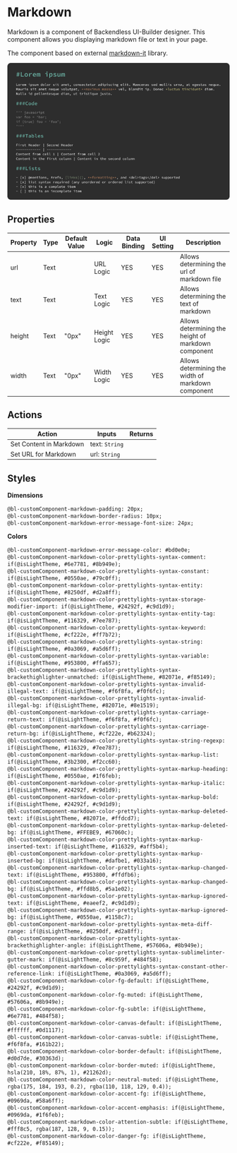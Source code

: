 # Markdown

Markdown is a component of Backendless UI-Builder designer. This component allows you displaying markdown file or text in your page.


The component based on external [markdown-it](https://github.com/markdown-it/markdown-it) library.

<p align="center">
  <img src="./thumbnail.png" alt="main thumbnail" width="780"/>
</p>

## Properties

| Property | Type | Default Value | Logic        | Data Binding | UI Setting | Description                                         |
|----------|------|---------------|--------------|--------------|------------|-----------------------------------------------------|
| url      | Text |               | URL Logic    | YES          | YES        | Allows determining the url of markdown file         |
| text     | Text |               | Text Logic   | YES          | YES        | Allows determining the text of markdown             |
| height   | Text | "0px"         | Height Logic | YES          | YES        | Allows determining the height of markdown component |
| width    | Text | "0px"         | Width Logic  | YES          | YES        | Allows determining the width of markdown component  |

## Actions

| Action                  | Inputs         | Returns |
|-------------------------|----------------|---------|
| Set Content in Markdown | text: `String` |         |
| Set URL for Markdown    | url: `String`  |         |

## Styles

**Dimensions**
```
@bl-customComponent-markdown-padding: 20px;
@bl-customComponent-markdown-border-radius: 10px;
@bl-customComponent-markdown-error-message-font-size: 24px;
```

**Colors**
```
@bl-customComponent-markdown-error-message-color: #bd0e0e;
@bl-customComponent-markdown-color-prettylights-syntax-comment: if(@isLightTheme, #6e7781, #8b949e);
@bl-customComponent-markdown-color-prettylights-syntax-constant: if(@isLightTheme, #0550ae, #79c0ff);
@bl-customComponent-markdown-color-prettylights-syntax-entity: if(@isLightTheme, #8250df, #d2a8ff);
@bl-customComponent-markdown-color-prettylights-syntax-storage-modifier-import: if(@isLightTheme, #24292f, #c9d1d9);
@bl-customComponent-markdown-color-prettylights-syntax-entity-tag: if(@isLightTheme, #116329, #7ee787);
@bl-customComponent-markdown-color-prettylights-syntax-keyword: if(@isLightTheme, #cf222e, #ff7b72);
@bl-customComponent-markdown-color-prettylights-syntax-string: if(@isLightTheme, #0a3069, #a5d6ff);
@bl-customComponent-markdown-color-prettylights-syntax-variable: if(@isLightTheme, #953800, #ffa657);
@bl-customComponent-markdown-color-prettylights-syntax-brackethighlighter-unmatched: if(@isLightTheme, #82071e, #f85149);
@bl-customComponent-markdown-color-prettylights-syntax-invalid-illegal-text: if(@isLightTheme, #f6f8fa, #f0f6fc);
@bl-customComponent-markdown-color-prettylights-syntax-invalid-illegal-bg: if(@isLightTheme, #82071e, #8e1519);
@bl-customComponent-markdown-color-prettylights-syntax-carriage-return-text: if(@isLightTheme, #f6f8fa, #f0f6fc);
@bl-customComponent-markdown-color-prettylights-syntax-carriage-return-bg: if(@isLightTheme, #cf222e, #b62324);
@bl-customComponent-markdown-color-prettylights-syntax-string-regexp: if(@isLightTheme, #116329, #7ee787);
@bl-customComponent-markdown-color-prettylights-syntax-markup-list: if(@isLightTheme, #3b2300, #f2cc60);
@bl-customComponent-markdown-color-prettylights-syntax-markup-heading: if(@isLightTheme, #0550ae, #1f6feb);
@bl-customComponent-markdown-color-prettylights-syntax-markup-italic: if(@isLightTheme, #24292f, #c9d1d9);
@bl-customComponent-markdown-color-prettylights-syntax-markup-bold: if(@isLightTheme, #24292f, #c9d1d9);
@bl-customComponent-markdown-color-prettylights-syntax-markup-deleted-text: if(@isLightTheme, #82071e, #ffdcd7);
@bl-customComponent-markdown-color-prettylights-syntax-markup-deleted-bg: if(@isLightTheme, #FFEBE9, #67060c);
@bl-customComponent-markdown-color-prettylights-syntax-markup-inserted-text: if(@isLightTheme, #116329, #aff5b4);
@bl-customComponent-markdown-color-prettylights-syntax-markup-inserted-bg: if(@isLightTheme, #dafbe1, #033a16);
@bl-customComponent-markdown-color-prettylights-syntax-markup-changed-text: if(@isLightTheme, #953800, #ffdfb6);
@bl-customComponent-markdown-color-prettylights-syntax-markup-changed-bg: if(@isLightTheme, #ffd8b5, #5a1e02);
@bl-customComponent-markdown-color-prettylights-syntax-markup-ignored-text: if(@isLightTheme, #eaeef2, #c9d1d9);
@bl-customComponent-markdown-color-prettylights-syntax-markup-ignored-bg: if(@isLightTheme, #0550ae, #1158c7);
@bl-customComponent-markdown-color-prettylights-syntax-meta-diff-range: if(@isLightTheme, #8250df, #d2a8ff);
@bl-customComponent-markdown-color-prettylights-syntax-brackethighlighter-angle: if(@isLightTheme, #57606a, #8b949e);
@bl-customComponent-markdown-color-prettylights-syntax-sublimelinter-gutter-mark: if(@isLightTheme, #8c959f, #484f58);
@bl-customComponent-markdown-color-prettylights-syntax-constant-other-reference-link: if(@isLightTheme, #0a3069, #a5d6ff);
@bl-customComponent-markdown-color-fg-default: if(@isLightTheme, #24292f, #c9d1d9);
@bl-customComponent-markdown-color-fg-muted: if(@isLightTheme, #57606a, #8b949e);
@bl-customComponent-markdown-color-fg-subtle: if(@isLightTheme, #6e7781, #484f58);
@bl-customComponent-markdown-color-canvas-default: if(@isLightTheme, #ffffff, #0d1117);
@bl-customComponent-markdown-color-canvas-subtle: if(@isLightTheme, #f6f8fa, #161b22);
@bl-customComponent-markdown-color-border-default: if(@isLightTheme, #d0d7de, #30363d);
@bl-customComponent-markdown-color-border-muted: if(@isLightTheme, hsla(210, 18%, 87%, 1), #21262d);
@bl-customComponent-markdown-color-neutral-muted: if(@isLightTheme, rgba(175, 184, 193, 0.2), rgba(110, 118, 129, 0.4));
@bl-customComponent-markdown-color-accent-fg: if(@isLightTheme, #0969da, #58a6ff);
@bl-customComponent-markdown-color-accent-emphasis: if(@isLightTheme, #0969da, #1f6feb);
@bl-customComponent-markdown-color-attention-subtle: if(@isLightTheme, #fff8c5, rgba(187, 128, 9, 0.15));
@bl-customComponent-markdown-color-danger-fg: if(@isLightTheme, #cf222e, #f85149);
```

